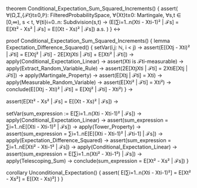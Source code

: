 theorem Conditional_Expectation_Sum_Squared_Increments() {
  assert(
    ∀(Ω,Σ,{ℱt}t≥0,ℙ): FilteredProbabilitySpace,
    ∀{Xt}t≥0: Martingale,
    ∀s,t ∈ [0,∞), s < t,
    ∀{ti}i=0..n: Subdivision(s,t) →
    (E[∑i=1..n(Xti - Xti-1)² | ℱs] = E[Xt² - Xs² | ℱs] = E[(Xt - Xs)² | ℱs]) a.s.
  )
} ↔

proof Conditional_Expectation_Sum_Squared_Increments() {
  lemma Expectation_Difference_Squared() {
    setVar(i,j: ℕ, i < j) →
    assert(E[(Xtj - Xti)² | ℱti] = 
           E[Xtj² | ℱti] - 2E[XtjXti | ℱti] + E[Xti² | ℱti]) →
    apply(Conditional_Expectation_Linear) →
    assert(Xti is ℱti-measurable) →
    apply(Extract_Random_Variable_Rule) →
    assert(2E[XtjXti | ℱti] = 2XtiE[Xtj | ℱti]) →
    apply(Martingale_Property) →
    assert(E[Xtj | ℱti] = Xti) →
    apply(Measurable_Random_Variable) →
    assert(E[Xti² | ℱti] = Xti²) →
    conclude(E[(Xtj - Xti)² | ℱti] = E[Xtj² | ℱti] - Xti²)
  } →

  assert(E[Xt² - Xs² | ℱs] = E[(Xt - Xs)² | ℱs]) →
  
  setVar(sum_expression := E[∑i=1..n(Xti - Xti-1)² | ℱs]) →
  apply(Conditional_Expectation_Linear) →
  assert(sum_expression = ∑i=1..nE[(Xti - Xti-1)² | ℱs]) →
  apply(Tower_Property) →
  assert(sum_expression = ∑i=1..nE[E[(Xti - Xti-1)² | ℱti-1] | ℱs]) →
  apply(Expectation_Difference_Squared) →
  assert(sum_expression = ∑i=1..nE[Xti² - Xti-1² | ℱs]) →
  apply(Conditional_Expectation_Linear) →
  assert(sum_expression = E[∑i=1..n(Xti² - Xti-1²) | ℱs]) →
  apply(Telescoping_Sum) →
  conclude(sum_expression = E[Xt² - Xs² | ℱs])
}

corollary Unconditional_Expectation() {
  assert(
    E[∑i=1..n(Xti - Xti-1)²] = E[Xt² - Xs²] = E[(Xt - Xs)²]
  )
}